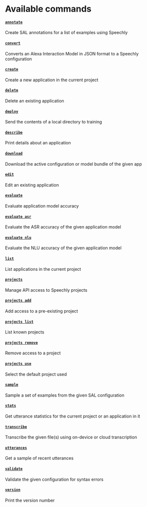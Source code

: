 # Available commands

#### [`annotate`](annotate.md)

Create SAL annotations for a list of examples using Speechly

#### [`convert`](convert.md)

Converts an Alexa Interaction Model in JSON format to a Speechly configuration

#### [`create`](create.md)

Create a new application in the current project

#### [`delete`](delete.md)

Delete an existing application

#### [`deploy`](deploy.md)

Send the contents of a local directory to training

#### [`describe`](describe.md)

Print details about an application

#### [`download`](download.md)

Download the active configuration or model bundle of the given app

#### [`edit`](edit.md)

Edit an existing application

#### [`evaluate`](evaluate.md)

Evaluate application model accuracy

#### [`evaluate asr`](evaluate_asr.md)

Evaluate the ASR accuracy of the given application model

#### [`evaluate nlu`](evaluate_nlu.md)

Evaluate the NLU accuracy of the given application model

#### [`list`](list.md)

List applications in the current project

#### [`projects`](projects.md)

Manage API access to Speechly projects

#### [`projects add`](projects_add.md)

Add access to a pre-existing project

#### [`projects list`](projects_list.md)

List known projects

#### [`projects remove`](projects_remove.md)

Remove access to a project

#### [`projects use`](projects_use.md)

Select the default project used

#### [`sample`](sample.md)

Sample a set of examples from the given SAL configuration

#### [`stats`](stats.md)

Get utterance statistics for the current project or an application in it

#### [`transcribe`](transcribe.md)

Transcribe the given file(s) using on-device or cloud transcription

#### [`utterances`](utterances.md)

Get a sample of recent utterances

#### [`validate`](validate.md)

Validate the given configuration for syntax errors

#### [`version`](version.md)

Print the version number

